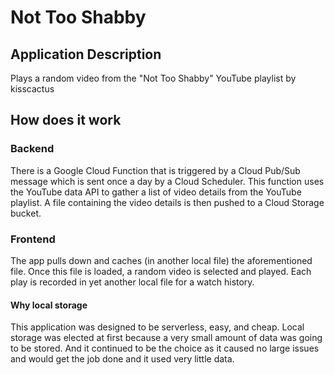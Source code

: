 # Not Too Shabby

## Application Description

Plays a random video from the "Not Too Shabby" YouTube playlist by kisscactus

## How does it work

### Backend

There is a Google Cloud Function that is triggered by a Cloud Pub/Sub message which is sent once a day by a Cloud Scheduler. This function uses the YouTube data API to gather a list of video details from the YouTube playlist. A file containing the video details is then pushed to a Cloud Storage bucket.

### Frontend

The app pulls down and caches (in another local file) the aforementioned file. Once this file is loaded, a random video is selected and played. Each play is recorded in yet another local file for a watch history.

#### Why local storage

This application was designed to be serverless, easy, and cheap. Local storage was elected at first because a very small amount of data was going to be stored. And it continued to be the choice as it caused no large issues and would get the job done and it used very little data.
